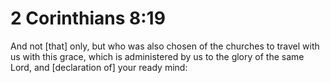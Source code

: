 # 2 Corinthians 8:19

And not [that] only, but who was also chosen of the churches to travel with us with this grace, which is administered by us to the glory of the same Lord, and [declaration of] your ready mind: